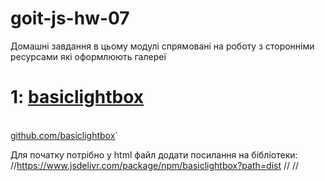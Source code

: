 # goit-js-hw-07

Домашні завдання в цьому модулі спрямовані на роботу з сторонніми ресурсами які оформлюють галереї

<h1>1: <a href="https://basiclightbox.electerious.com/" target="_blank">basiclightbox</a></h1>
<br>
<a href="https://github.com/electerious/basicLightbox">github.com/basiclightbox</a>`

Для початку потрібно у html файл додати посилання на бібліотеки:
//https://www.jsdelivr.com/package/npm/basiclightbox?path=dist
//<link rel="stylesheet" href="https://cdn.jsdelivr.net/npm/basiclightbox@5.0.4/dist/basicLightbox.min.css">
//<script src="https://cdn.jsdelivr.net/npm/basiclightbox@5.0.4/dist/basicLightbox.min.js" type="module"></script>


